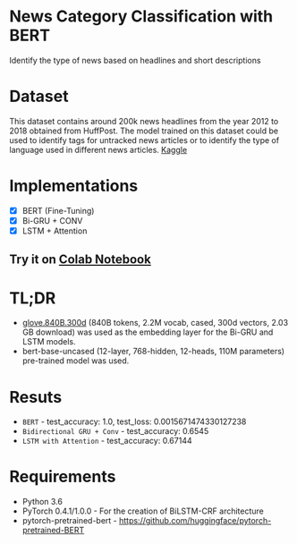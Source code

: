 # News Category Classification with BERT
Identify the type of news based on headlines and short descriptions

# Dataset
This dataset contains around 200k news headlines from the year 2012 to 2018 obtained from HuffPost. The model trained on this dataset could be used to identify tags for untracked news articles or to identify the type of language used in different news articles. [Kaggle](https://www.kaggle.com/rmisra/news-category-dataset)
  
# Implementations
  - [x] BERT (Fine-Tuning)
  - [x] Bi-GRU + CONV
  - [x] LSTM + Attention
  
## Try it on [Colab Notebook](https://colab.research.google.com/drive/1wPXAuNP-iXsXxBhxG0l6Yv94gqlGNPJB)

# TL;DR
  
* [glove.840B.300d](http://nlp.stanford.edu/data/glove.840B.300d.zip) (840B tokens, 2.2M vocab, cased, 300d vectors, 2.03 GB download) was used as the embedding layer for the Bi-GRU and LSTM models.
* bert-base-uncased (12-layer, 768-hidden, 12-heads, 110M parameters) pre-trained model was used.

# Resuts
- `BERT` - test_accuracy: 1.0, test_loss: 0.0015671474330127238
- `Bidirectional GRU + Conv` - test_accuracy: 0.6545
- `LSTM with Attention` - test_accuracy: 0.67144

# Requirements

* Python 3.6 
* PyTorch 0.4.1/1.0.0 - For the creation of BiLSTM-CRF architecture
* pytorch-pretrained-bert - https://github.com/huggingface/pytorch-pretrained-BERT


